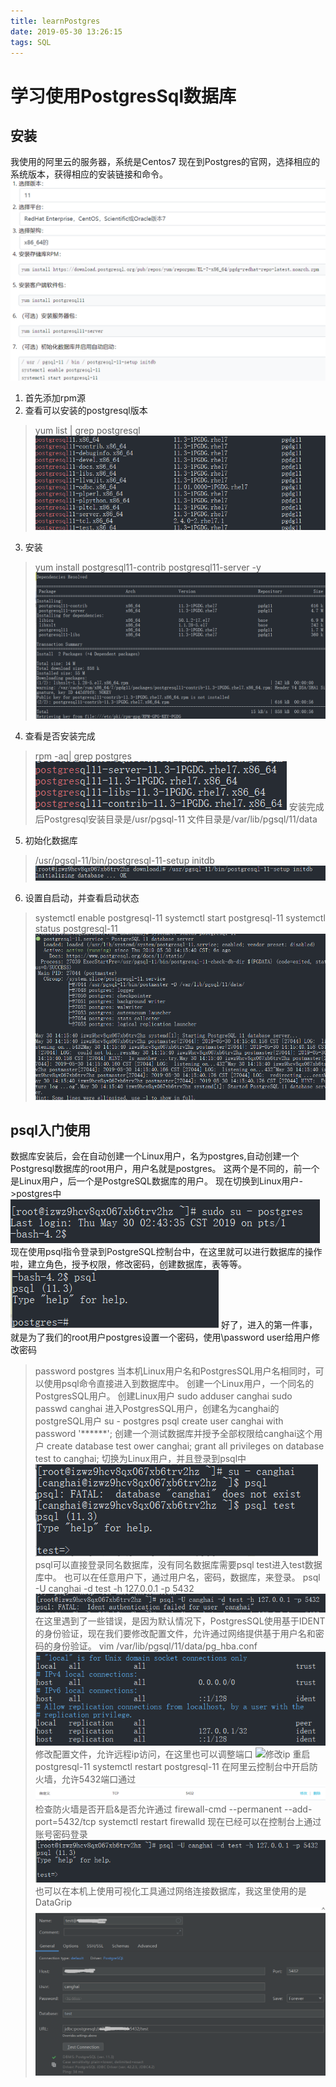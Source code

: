 ```yaml
---
title: learnPostgres
date: 2019-05-30 13:26:15
tags: SQL
---
```

# 学习使用PostgresSql数据库
## 安装
我使用的阿里云的服务器，系统是Centos7
现在到Postgres的官网，选择相应的系统版本，获得相应的安装链接和命令。
![psql_install](/images/pginstall1.png)
1. 首先添加rpm源
2. 查看可以安装的postgresql版本 
> yum list | grep postgresql
![查看可安装版本](/images/psql2.png)
3. 安装 
> yum install postgresql11-contrib postgresql11-server -y
![安装过程](/images/psql3.png)
4. 查看是否安装完成 
> rpm -aq| grep postgres
![查看完成](images/psql4.png)
安装完成后Postgresql安装目录是/usr/pgsql-11 文件目录是/var/lib/pgsql/11/data
5. 初始化数据库 
> /usr/pgsql-11/bin/postgresql-11-setup initdb
![初始化](/images/psql5.png)
6. 设置自启动，并查看启动状态 
> systemctl enable postgresql-11
> systemctl start postgresql-11
> systemctl status postgresql-11
![启动状态](/images/psql6.png)
## psql入门使用
数据库安装后，会在自动创建一个Linux用户，名为postgres,自动创建一个Postgresql数据库的root用户，用户名就是postgres。
这两个是不同的，前一个是Linux用户，后一个是PostgreSQL数据库的用户。
现在切换到Linux用户->postgres中
![切换Linux用户](/images/psql7.png)
现在使用psql指令登录到PostgreSQL控制台中，在这里就可以进行数据库的操作啦，建立角色，授予权限，修改密码，创建数据库，表等等。
![进入数据库](/images/psql8.png)
好了，进入的第一件事，就是为了我们的root用户postgres设置一个密码，使用\password user给用户修改密码
> password postgres
当本机Linux用户名和PostgresSQL用户名相同时，可以使用psql命令直接进入到数据库中。
创建一个Linux用户，一个同名的PostgresSQL用户。
> 创建Linux用户
> sudo adduser canghai
> sudo passwd canghai
进入PostgresSQL用户，创建名为canghai的postgreSQL用户
> su - postgres
> psql 
> create user canghai with password '******';
创建一个测试数据库并授予全部权限给canghai这个用户
> create database test ower canghai;
> grant all privileges on database test to canghai;
切换为Linux用户，并且登录到psql中
![使用新用户登录](/images/psql9.png)
psql可以直接登录同名数据库，没有同名数据库需要psql test进入test数据库中。
也可以在任意用户下，通过用户名，密码，数据库，来登录。
> psql -U canghai -d test -h 127.0.0.1 -p 5432
![遇到了一些错误](/images/psql10.png)
在这里遇到了一些错误，是因为默认情况下，PostgresSQL使用基于IDENT的身份验证，现在我们要修改配置文件，允许通过网络提供基于用户名和密码的身份验证。
> vim /var/lib/pgsql/11/data/pg_hba.conf
![修改配置，允许本地和ipv4通过用户名密码登录](/images/psql15.png)
修改配置文件，允许远程ip访问，在这里也可以调整端口
![修改ip](/iamges/psql12.png)
重启postgresql-11
> systemctl restart postgresql-11
在阿里云控制台中开启防火墙，允许5432端口通过
![修改防火墙](/images/psql13.png)
检查防火墙是否开启&是否允许通过
> firewall-cmd --permanent --add-port=5432/tcp
> systemctl restart firewalld
现在已经可以在控制台上通过账号密码登录
![账号密码登录](/images/psql14.png)
也可以在本机上使用可视化工具通过网络连接数据库，我这里使用的是DataGrip
![可视化工具网络连接](/images/psql16.png)